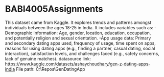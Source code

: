 # BABI4005Assignments
This dataset came from Kaggle. It explores trends and patterns amongst individuals between the ages 18-25 in India.
It includes variables such as: 
  -Demographic information: Age, gender, location, education, occupation, and potentially religion and sexual orientation. 
  -App usage data: Primary and secondary dating apps used, frequency of usage, time spent on apps, reasons for using dating apps (e.g., finding a partner, casual dating, social interaction), satisfaction levels, and challenges faced (e.g., safety concerns, lack of genuine matches).
datasource link: https://www.kaggle.com/datasets/ashaychoudhary/gen-z-dating-apps-india
File path: C:\Repos\GenDatingApp

